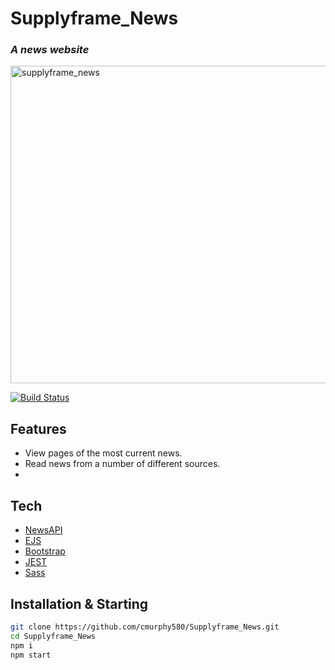 # Supplyframe_News
### _A news website_
<img width="508" align="center" alt="supplyframe_news" src="https://user-images.githubusercontent.com/20917138/154825570-311ae690-1963-436c-b827-5db835592dc9.png">

[![Build Status](https://travis-ci.org/joemccann/dillinger.svg?branch=master)](https://travis-ci.org/joemccann/dillinger)
## Features
- View pages of the most current news.
- Read news from a number of different sources.
-
## Tech
- [NewsAPI](https://newsapi.org/) 
- [EJS](https://ejs.co/)  
- [Bootstrap](https://getbootstrap.com/)  
- [JEST](https://jestjs.io/docs/getting-started)  
- [Sass](https://sass-lang.com/guide)


## Installation & Starting
```sh
git clone https://github.com/cmurphy580/Supplyframe_News.git
cd Supplyframe_News
npm i
npm start
```

